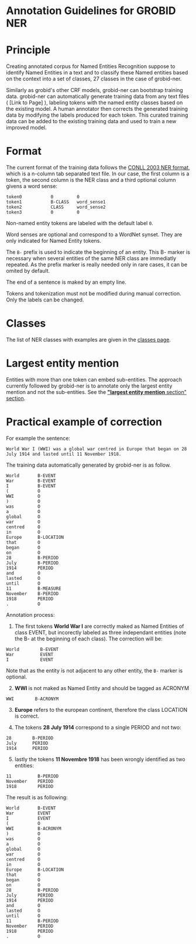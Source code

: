 <h1>Annotation Guidelines for GROBID NER</h1>

# Principle

Creating annotated corpus for Named Entities Recognition suppose to identify Named Entities in a text and to classify these Named entities based on the context into a set of classes, 27 classes in the case of grobid-ner.

Similarly as grobid's other CRF models, grobid-ner can bootstrap training data. grobid-ner can automatically generate training data from any text files ( [Link to Page] ), labeling tokens with the named entity classes based on the existing model. A human annotator then corrects the generated training data by modifying the labels produced for each token. This curated training data can be added to the existing training data and used to train a new improved model.

# Format

The current format of the training data follows the [CONLL 2003 NER format](http://www.cnts.ua.ac.be/conll2003/ner/), which is a n-column tab separated text file.
In our case, the first column is a token, the second column is the NER class and a third optional column givens a word sense:

```
token0           0         0
token1           B-CLASS   word_sense1
token2           CLASS     word_sense2
token3           0         0
```

Non-named entity tokens are labeled with the default label ```0```.

Word senses are optional and correspond to a WordNet synset. They are only indicated for Named Entity tokens.

The `B-` prefix is used to indicate the beginning of an entity. This B- marker is necessary when several entities of the same NER class are immediatly repeated. As the prefix marker is really needed only in rare cases, it can be omited by default.  

The end of a sentence is maked by an empty line.

Tokens and tokenization must not be modified during manual correction. Only the labels can be changed.

# Classes

The list of NER classes with examples are given in the [classes page](class-and-senses.md).

# Largest entity mention

Entities with more than one token can embed sub-entities. The approach currently followed by grobid-ner is to annotate only the largest entity mention and not the sub-entities. See the [**"largest entity mention** section" section](largest-entity-mention.md).


# Practical example of correction

<!-- TODO modify this section (xml and not conll) / check when the conversion conll-xml is done -->

For example the sentence:

```
World War I (WWI) was a global war centred in Europe that began on 28 July 1914 and lasted until 11 November 1918.
```

The training data automatically generated by grobid-ner is as follow.  

```
World       B-EVENT
War         B-EVENT
I           B-EVENT
(           O
WWI         O
)           O
was         O
a           O
global      O
war         O
centred     O
in          O
Europe      B-LOCATION
that        O
began       O
on          O
28          B-PERIOD
July        B-PERIOD
1914        PERIOD
and         O
lasted      O
until       O
11          B-MEASURE
November    B-PERIOD
1918        PERIOD
.           O
```    

Annotation process:

1. The first tokens __World War I__ are correctly maked as Named Entities of class EVENT, but incorectly labeled as three independant entities (note the B- at the beginning of each class). The correction will be:

```
World        B-EVENT
War          EVENT
I            EVENT
```

Note that as the entity is not adjacent to any other entity, the ```B-``` marker is optional.

2. __WWI__ is not maked as Named Entity and should be tagged as ACRONYM

```
WWI        B-ACRONYM
```

3. __Europe__ refers to the european continent, therefore the class LOCATION is correct.

4. The tokens __28 July 1914__ correspond to a single PERIOD and not two:

```
28        B-PERIOD
July      PERIOD
1914      PERIOD
```

5. lastly the tokens __11 Novembre 1918__ has been wrongly identified as two entities:

```
11          B-PERIOD
November    PERIOD
1918        PERIOD
```

The result is as following:

```
World       B-EVENT
War         EVENT
I           EVENT
(           O
WWI         B-ACRONYM
)           O
was         O
a           O
global      O
war         O
centred     O
in          O
Europe      B-LOCATION
that        O
began       O
on          O
28          B-PERIOD
July        PERIOD
1914        PERIOD
and         O
lasted      O
until       O
11          B-PERIOD
November    PERIOD
1918        PERIOD
.           O
```    
